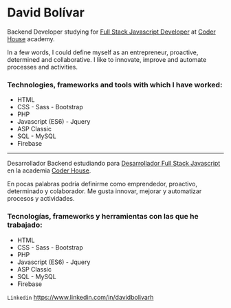 # David Bolívar

Backend Developer studying for [Full Stack Javascript Developer](https://www.coderhouse.com/online/carrera-online-desarrollo-fullstack) at [Coder House](https://www.coderhouse.com) academy.

In a few words, I could define myself as an entrepreneur, proactive, determined and collaborative. I like to innovate, improve and automate processes and activities.

### Technologies, frameworks and tools with which I have worked:
- HTML
- CSS - Sass - Bootstrap
- PHP
- Javascript (ES6) - Jquery
- ASP Classic
- SQL - MySQL
- Firebase

---

Desarrollador Backend estudiando para [Desarrollador Full Stack Javascript](https://www.coderhouse.com/online/carrera-online-desarrollo-fullstack) en la academia [Coder House](https://www.coderhouse.com).

En pocas palabras podría definirme como emprendedor, proactivo, determinado y colaborador. Me gusta innovar, mejorar y automatizar procesos y actividades.

### Tecnologías, frameworks y herramientas con las que he trabajado:
- HTML
- CSS - Sass - Bootstrap
- PHP
- Javascript (ES6) - Jquery
- ASP Classic
- SQL - MySQL
- Firebase

`Linkedin`  <https://www.linkedin.com/in/davidbolivarh>
